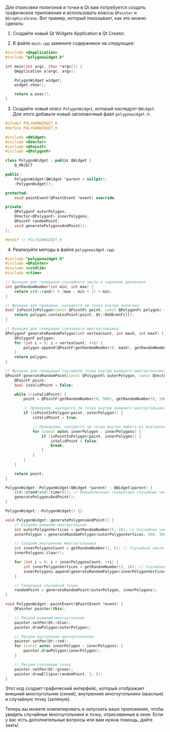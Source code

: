 Для отрисовки полигонов и точки в Qt вам потребуется создать графическое приложение и использовать классы `QPainter` и `QGraphicsScene`. Вот пример, который показывает, как это можно сделать:

1. Создайте новый Qt Widgets Application в Qt Creator.

2. В файле `main.cpp` замените содержимое на следующее:

```cpp
#include <QApplication>
#include "polygonwidget.h"

int main(int argc, char *argv[]) {
    QApplication a(argc, argv);

    PolygonWidget widget;
    widget.show();

    return a.exec();
}
```

3. Создайте новый класс `PolygonWidget`, который наследует `QWidget`. Для этого добавьте новый заголовочный файл `polygonwidget.h`:

```cpp
#ifndef POLYGONWIDGET_H
#define POLYGONWIDGET_H

#include <QWidget>
#include <QVector>
#include <QPointF>
#include <QPolygonF>

class PolygonWidget : public QWidget {
    Q_OBJECT

public:
    PolygonWidget(QWidget *parent = nullptr);
    ~PolygonWidget();

protected:
    void paintEvent(QPaintEvent *event) override;

private:
    QPolygonF outerPolygon;
    QVector<QPolygonF> innerPolygons;
    QPointF randomPoint;
    void generatePolygonsAndPoint();
};

#endif // POLYGONWIDGET_H
```

4. Реализуйте методы в файле `polygonwidget.cpp`:

```cpp
#include "polygonwidget.h"
#include <QPainter>
#include <cstdlib>
#include <ctime>

// Функция для генерации случайного числа в заданном диапазоне
int getRandomNumber(int min, int max) {
    return std::rand() % (max - min + 1) + min;
}

// Функция для проверки, находится ли точка внутри полигона
bool isPointInPolygon(const QPointF& point, const QPolygonF& polygon) {
    return polygon.containsPoint(point, Qt::OddEvenFill);
}

// Функция для генерации случайного многоугольника
QPolygonF generateRandomPolygon(int vertexCount, int maxX, int maxY) {
    QPolygonF polygon;
    for (int i = 0; i < vertexCount; ++i) {
        polygon.append(QPointF(getRandomNumber(0, maxX), getRandomNumber(0, maxY)));
    }
    return polygon;
}

// Функция для генерации случайной точки внутри внешнего многоугольника и вне внутренних многоугольников
QPointF generateRandomPoint(const QPolygonF& outerPolygon, const QVector<QPolygonF>& innerPolygons) {
    QPointF point;
    bool isValidPoint = false;

    while (!isValidPoint) {
        point = QPointF(getRandomNumber(0, 500), getRandomNumber(0, 500));

        // Проверяем, находится ли точка внутри внешнего многоугольника
        if (isPointInPolygon(point, outerPolygon)) {
            isValidPoint = true;

            // Проверяем, находится ли точка внутри любого из внутренних многоугольников
            for (const auto& innerPolygon : innerPolygons) {
                if (isPointInPolygon(point, innerPolygon)) {
                    isValidPoint = false;
                    break;
                }
            }
        }
    }

    return point;
}

PolygonWidget::PolygonWidget(QWidget *parent) : QWidget(parent) {
    std::srand(std::time(0)); // Инициализация генератора случайных чисел
    generatePolygonsAndPoint();
}

PolygonWidget::~PolygonWidget() {}

void PolygonWidget::generatePolygonsAndPoint() {
    // Создаём внешний многоугольник
    int outerPolygonVertices = getRandomNumber(5, 10); // Случайное число вершин внешнего многоугольника
    outerPolygon = generateRandomPolygon(outerPolygonVertices, 500, 500);

    // Создаём внутренние многоугольники
    int innerPolygonsCount = getRandomNumber(1, 5); // Случайное число внутренних многоугольников
    innerPolygons.clear();

    for (int i = 0; i < innerPolygonsCount; ++i) {
        int innerPolygonVertices = getRandomNumber(3, 10); // Случайное число вершин внутреннего многоугольника
        innerPolygons.append(generateRandomPolygon(innerPolygonVertices, 500, 500));
    }

    // Генерация случайной точки
    randomPoint = generateRandomPoint(outerPolygon, innerPolygons);
}

void PolygonWidget::paintEvent(QPaintEvent *event) {
    QPainter painter(this);

    // Рисуем внешний многоугольник
    painter.setPen(Qt::blue);
    painter.drawPolygon(outerPolygon);

    // Рисуем внутренние многоугольники
    painter.setPen(Qt::red);
    for (const auto& innerPolygon : innerPolygons) {
        painter.drawPolygon(innerPolygon);
    }

    // Рисуем случайную точку
    painter.setPen(Qt::green);
    painter.drawEllipse(randomPoint, 5, 5);
}
```

Этот код создает графический интерфейс, который отображает внешний многоугольник (синий), внутренние многоугольники (красные) и случайную точку (зелёную).

Теперь вы можете компилировать и запускать ваше приложение, чтобы увидеть случайные многоугольники и точку, отрисованные в окне. Если у вас есть дополнительные вопросы или вам нужна помощь, дайте знать!